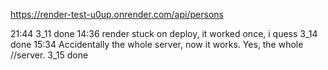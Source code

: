 https://render-test-u0up.onrender.com/api/persons

21:44 3_11 done
14:36 render stuck on deploy, it worked once, i quess 3_14 done
15:34 Accidentally the whole server, now it works. Yes, the whole //server. 3_15 done